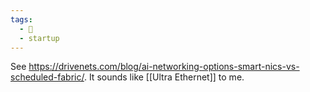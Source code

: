 ```yaml
---
tags:
  - 🌱
  - startup
---
```

See https://drivenets.com/blog/ai-networking-options-smart-nics-vs-scheduled-fabric/. It sounds like [[Ultra Ethernet]] to me.